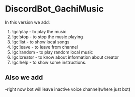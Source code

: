 # DiscordBot_GachiMusic

In this version we add:
  1. !gc!play - to play the music
  2. !gc!stop - to stop the music playing
  3. !gc!list - to show local songs
  4. !gc!leave - to leave from channel
  5. !gc!random - to play random local music
  6. !gc!creator - to know about information about creator
  7. !gc!help - to show some instructions.

## Also we add

-right now bot will leave inactive voice channel(where just bot)
